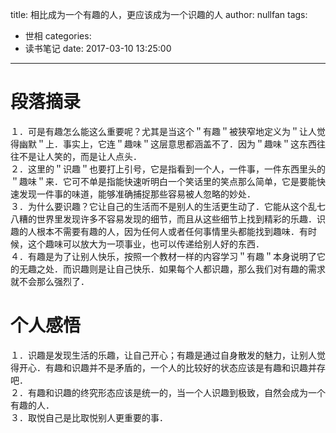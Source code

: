 title: 相比成为一个有趣的人，更应该成为一个识趣的人
author: nullfan
tags:
  - 世相
categories:
  - 读书笔记
date: 2017-03-10 13:25:00
---
# 段落摘录
１．可是有趣怎么能这么重要呢？尤其是当这个＂有趣＂被狭窄地定义为＂让人觉得幽默＂上．事实上，它连＂趣味＂这层意思都涵盖不了．因为＂趣味＂这东西往往不是让人笑的，而是让人点头．  
２．这里的＂识趣＂也要打上引号，它是指看到一个人，一件事，一件东西里头的＂趣味＂来．它可不单是指能快速听明白一个笑话里的笑点那么简单，它是要能快速发现一件事的味道，能够准确捕捉那些容易被人忽略的妙处．  
３．为什么要识趣？它让自己的生活而不是别人的生活更生动了．它能从这个乱七八糟的世界里发现许多不容易发现的细节，而且从这些细节上找到精彩的乐趣．识趣的人根本不需要有趣的人，因为任何人或者任何事情里头都能找到趣味．有时候，这个趣味可以放大为一项事业，也可以传递给别人好的东西．  
４．有趣是为了让别人快乐，按照一个教材一样的内容学习＂有趣＂本身说明了它的无趣之处．而识趣则是让自己快乐．如果每个人都识趣，那么我们对有趣的需求就不会那么强烈了．
# 个人感悟
１．识趣是发现生活的乐趣，让自己开心；有趣是通过自身散发的魅力，让别人觉得开心．有趣和识趣并不是矛盾的，一个人的比较好的状态应该是有趣和识趣并存吧．  
２．有趣和识趣的终究形态应该是统一的，当一个人识趣到极致，自然会成为一个有趣的人．  
３．取悦自己是比取悦别人更重要的事．
